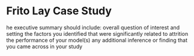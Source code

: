 # Frito Lay Case Study
he executive summary should include:
overall question of interest and setting
the factors you identified that were significantly related to attrition
the performance of your model(s)
any additional inference or finding that you came across in your study

